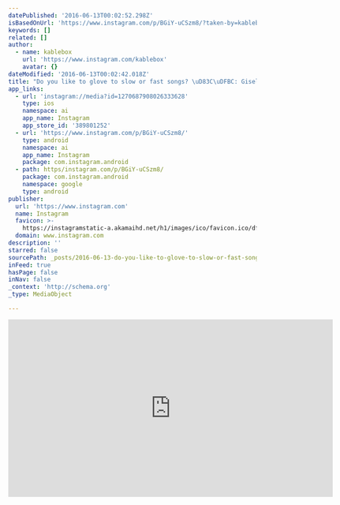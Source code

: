 ```yaml
---
datePublished: '2016-06-13T00:02:52.298Z'
isBasedOnUrl: 'https://www.instagram.com/p/BGiY-uCSzm8/?taken-by=kablebox'
keywords: []
related: []
author:
  - name: kablebox
    url: 'https://www.instagram.com/kablebox'
    avatar: {}
dateModified: '2016-06-13T00:02:42.018Z'
title: "Do you like to glove to slow or fast songs? \uD83C\uDFBC: Giselle - Silk (lanborg Remix)"
app_links:
  - url: 'instagram://media?id=1270687908026333628'
    type: ios
    namespace: ai
    app_name: Instagram
    app_store_id: '389801252'
  - url: 'https://www.instagram.com/p/BGiY-uCSzm8/'
    type: android
    namespace: ai
    app_name: Instagram
    package: com.instagram.android
  - path: https/instagram.com/p/BGiY-uCSzm8/
    package: com.instagram.android
    namespace: google
    type: android
publisher:
  url: 'https://www.instagram.com'
  name: Instagram
  favicon: >-
    https://instagramstatic-a.akamaihd.net/h1/images/ico/favicon.ico/dfa85bb1fd63.ico
  domain: www.instagram.com
description: ''
starred: false
sourcePath: _posts/2016-06-13-do-you-like-to-glove-to-slow-or-fast-songs-giselle-si.md
inFeed: true
hasPage: false
inNav: false
_context: 'http://schema.org'
_type: MediaObject

---
```

<iframe src="https://cdn.embedly.com/widgets/media.html?src=http%3A%2F%2Fscontent.cdninstagram.com%2Ft50.2886-16%2F13456002_316352715362338_1217481125_n.mp4&amp;src_secure=1&amp;url=https%3A%2F%2Fwww.instagram.com%2Fp%2FBGiY-uCSzm8%2F&amp;image=https%3A%2F%2Fscontent.cdninstagram.com%2Ft51.2885-15%2Fs640x640%2Fe15%2F13320160_1311422408872067_1885273417_n.jpg%3Fig_cache_key%3DMTI3MDY4NzkwODAyNjMzMzYyOA%253D%253D.2&amp;key=b7d04c9b404c499eba89ee7072e1c4f7&amp;type=video%2Fmp4&amp;schema=instagram" width="658" height="360" scrolling="no" frameborder="0" allowfullscreen="" style=""></iframe>